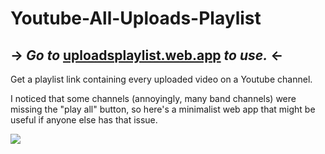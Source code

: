 # Youtube-All-Uploads-Playlist

## -> ***Go to*** **[uploadsplaylist.web.app](https://uploadsplaylist.web.app)** ***to use.*** <-

Get a playlist link containing every uploaded video on a Youtube channel. 

I noticed that some channels (annoyingly, many band channels) were missing the "play all" button, so here's a minimalist web app that might be useful if anyone else has that issue.


![](https://pbs.twimg.com/media/E6bFN-HUYAMQ8aQ?format=png&name=large)
